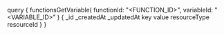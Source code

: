 query {
    functionsGetVariable(
        functionId: "<FUNCTION_ID>",
        variableId: "<VARIABLE_ID>"
    ) {
        _id
        _createdAt
        _updatedAt
        key
        value
        resourceType
        resourceId
    }
}
